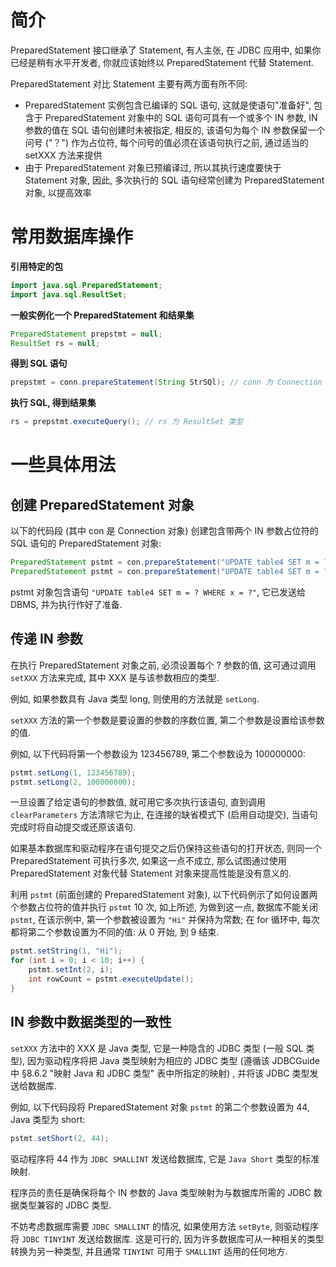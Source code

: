 # 简介
PreparedStatement 接口继承了 Statement, 有人主张, 在 JDBC 应用中, 如果你已经是稍有水平开发者, 你就应该始终以 PreparedStatement 代替 Statement.

PreparedStatement 对比 Statement 主要有两方面有所不同:

- PreparedStatement 实例包含已编译的 SQL 语句, 这就是使语句"准备好", 包含于 PreparedStatement 对象中的 SQL 语句可具有一个或多个 IN 参数, IN 参数的值在 SQL 语句创建时未被指定, 相反的, 该语句为每个 IN 参数保留一个问号 ("？") 作为占位符, 每个问号的值必须在该语句执行之前, 通过适当的 setXXX 方法来提供
- 由于 PreparedStatement 对象已预编译过, 所以其执行速度要快于 Statement 对象, 因此, 多次执行的 SQL 语句经常创建为 PreparedStatement 对象, 以提高效率

# 常用数据库操作
**引用特定的包**

```java
import java.sql.PreparedStatement;
import java.sql.ResultSet;
```

**一般实例化一个 PreparedStatement 和结果集**

```java
PreparedStatement prepstmt = null;
ResultSet rs = null;
```

**得到 SQL 语句**

```java
prepstmt = conn.prepareStatement(String StrSQl); // conn 为 Connection 类型
```

**执行 SQL, 得到结果集**

```java
rs = prepstmt.executeQuery(); // rs 为 ResultSet 类型
```

# 一些具体用法
## 创建 PreparedStatement 对象
以下的代码段 (其中 con 是 Connection 对象) 创建包含带两个 IN 参数占位符的 SQL 语句的 PreparedStatement 对象:

```java
PreparedStatement pstmt = con.prepareStatement("UPDATE table4 SET m = ? WHERE x = ?");　　
PreparedStatement pstmt = con.prepareStatement("UPDATE table4 SET m = ? WHERE x = ?"); 　　
```

pstmt 对象包含语句 `"UPDATE table4 SET m = ? WHERE x = ?"`, 它已发送给 DBMS, 并为执行作好了准备.

## 传递 IN 参数
在执行 PreparedStatement 对象之前, 必须设置每个 ? 参数的值, 这可通过调用 `setXXX` 方法来完成, 其中 XXX 是与该参数相应的类型.

例如, 如果参数具有 Java 类型 long, 则使用的方法就是 `setLong`.

`setXXX` 方法的第一个参数是要设置的参数的序数位置, 第二个参数是设置给该参数的值.

例如, 以下代码将第一个参数设为 123456789, 第二个参数设为 100000000:

```java
pstmt.setLong(1, 123456789);
pstmt.setLong(2, 100000000);
```

一旦设置了给定语句的参数值, 就可用它多次执行该语句, 直到调用 `clearParameters` 方法清除它为止, 在连接的缺省模式下 (启用自动提交), 当语句完成时将自动提交或还原该语句.

如果基本数据库和驱动程序在语句提交之后仍保持这些语句的打开状态, 则同一个 PreparedStatement 可执行多次, 如果这一点不成立, 那么试图通过使用 PreparedStatement 对象代替 Statement 对象来提高性能是没有意义的.

利用 `pstmt` (前面创建的 PreparedStatement 对象), 以下代码例示了如何设置两个参数占位符的值并执行 `pstmt` 10 次, 如上所述, 为做到这一点, 数据库不能关闭 `pstmt`, 在该示例中, 第一个参数被设置为 `"Hi"` 并保持为常数; 在 for 循环中, 每次都将第二个参数设置为不同的值: 从 0 开始, 到 9 结束.

```java
pstmt.setString(1, "Hi");
for (int i = 0; i < 10; i++) {
    pstmt.setInt(2, i);
    int rowCount = pstmt.executeUpdate();
}
```

## IN 参数中数据类型的一致性
`setXXX` 方法中的 XXX 是 Java 类型, 它是一种隐含的 JDBC 类型 (一般 SQL 类型), 因为驱动程序将把 Java 类型映射为相应的 JDBC 类型 (遵循该 JDBCGuide 中 §8.6.2 "映射 Java 和 JDBC 类型" 表中所指定的映射) , 并将该 JDBC 类型发送给数据库.

例如, 以下代码段将 PreparedStatement 对象 `pstmt` 的第二个参数设置为 44, Java 类型为 short:

```java
pstmt.setShort(2, 44);
```

驱动程序将 44 作为 `JDBC SMALLINT` 发送给数据库, 它是 `Java Short` 类型的标准映射.

程序员的责任是确保将每个 IN 参数的 Java 类型映射为与数据库所需的 JDBC 数据类型兼容的 JDBC 类型.

不妨考虑数据库需要 `JDBC SMALLINT` 的情况, 如果使用方法 `setByte`, 则驱动程序将 `JDBC TINYINT` 发送给数据库. 这是可行的, 因为许多数据库可从一种相关的类型转换为另一种类型, 并且通常 `TINYINT` 可用于 `SMALLINT` 适用的任何地方.
